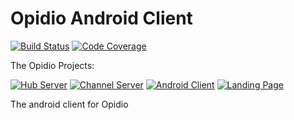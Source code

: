 # Opidio Android Client
[![Build Status](https://img.shields.io/circleci/project/opidio/android-client.svg?style=flat-square)](https://circleci.com/gh/opidio/android-client)
[![Code Coverage](https://img.shields.io/coveralls/opidio/android-client.svg?style=flat-square)](https://coveralls.io/r/opidio/android-client)

The Opidio Projects:

[![Hub Server](https://img.shields.io/badge/opidio-hub--server-lightgray.svg?style=flat-square)](https://github.com/opidio/hub-server)
[![Channel Server](https://img.shields.io/badge/opidio-channel--server-lightgray.svg?style=flat-square)](https://github.com/opidio/channel-server)
[![Android Client](https://img.shields.io/badge/opidio-android--client-blue.svg?style=flat-square)](https://github.com/opidio/android-client)
[![Landing Page](https://img.shields.io/badge/opidio-landing--page-lightgray.svg?style=flat-square)](https://github.com/opidio/landing-page)

The android client for Opidio
